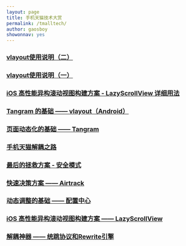 ```yaml
---
layout: page
title: 手机天猫技术大赏
permalink: /tmalltech/
author: gaosboy
showonnav: yes
---
```


### [vlayout使用说明（二）][1]

### [vlayout使用说明（一）][2]

### [iOS 高性能异构滚动视图构建方案 - LazyScrollView 详细用法][3]

### [Tangram 的基础 —— vlayout（Android）][4]

### [页面动态化的基础 —— Tangram][5]

### [手机天猫解耦之路][6]

### [最后的拯救方案 - 安全模式][7]

### [快速决策方案 —— Airtrack][8]

### [动态调整的基础 —— 配置中心][9]

### [iOS 高性能异构滚动视图构建方案 —— LazyScrollView][10]

### [解耦神器 —— 统跳协议和Rewrite引擎][11]

[1]:	http://pingguohe.net/2017/03/03/vlayout-guide-2.html
[2]:	http://pingguohe.net/2017/03/03/vlayout-guide-1.html
[3]:	http://pingguohe.net/2017/03/02/lazyScrollView-demo.html
[4]:	http://pingguohe.net/2017/02/28/vlayout-design.html "Tangram 的基础 —— vlayout（Android）"
[5]:	http://pingguohe.net/2016/12/20/Tangram-design-and-practice.html "页面动态化的基础 —— Tangram"
[6]:	/2016/11/17/decouple-tmall-app.html "手机天猫解耦之路"
[7]:	/2016/06/20/safemode.html "最后的拯救方案 - 安全模式"
[8]:	/2016/03/22/abtest-in-tmall.html "快速决策方案 —— Airtrack"
[9]:	/2016/03/18/config-center.html "快速决策方案 —— Airtrack"
[10]:	/2016/01/31/lazyscroll.html "iOS 高性能异构滚动视图构建方案 —— LazyScrollView"
[11]:	/2016/03/18/config-center.html "解耦神器 —— 统跳协议和Rewrite引擎"